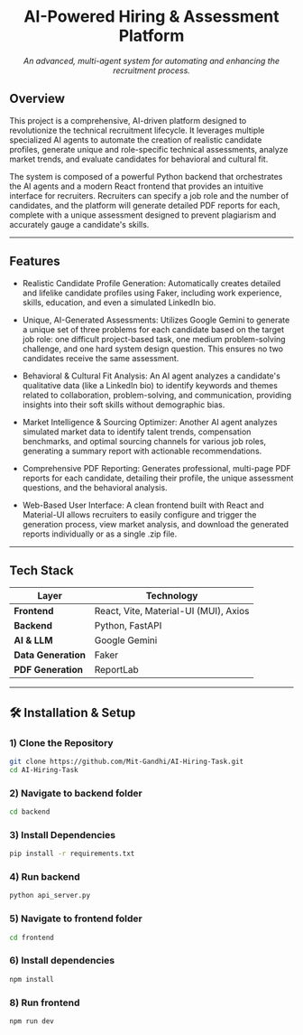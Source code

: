 <h1 align="center">AI-Powered Hiring & Assessment Platform</h1>

<p align="center">
<em>An advanced, multi-agent system for automating and enhancing the recruitment process.</em>
</p>

## Overview

This project is a comprehensive, AI-driven platform designed to revolutionize the technical recruitment lifecycle. It leverages multiple specialized AI agents to automate the creation of realistic candidate profiles, generate unique and role-specific technical assessments, analyze market trends, and evaluate candidates for behavioral and cultural fit.

The system is composed of a powerful Python backend that orchestrates the AI agents and a modern React frontend that provides an intuitive interface for recruiters. Recruiters can specify a job role and the number of candidates, and the platform will generate detailed PDF reports for each, complete with a unique assessment designed to prevent plagiarism and accurately gauge a candidate's skills.

---

## Features

- Realistic Candidate Profile Generation: Automatically creates detailed and lifelike candidate profiles using Faker, including work experience, skills, education, and even a simulated LinkedIn bio.

- Unique, AI-Generated Assessments: Utilizes Google Gemini to generate a unique set of three problems for each candidate based on the target job role: one difficult project-based task, one medium problem-solving challenge, and one hard system design question. This ensures no two candidates receive the same assessment.

- Behavioral & Cultural Fit Analysis: An AI agent analyzes a candidate's qualitative data (like a LinkedIn bio) to identify keywords and themes related to collaboration, problem-solving, and communication, providing insights into their soft skills without demographic bias.

- Market Intelligence & Sourcing Optimizer: Another AI agent analyzes simulated market data to identify talent trends, compensation benchmarks, and optimal sourcing channels for various job roles, generating a summary report with actionable recommendations.

- Comprehensive PDF Reporting: Generates professional, multi-page PDF reports for each candidate, detailing their profile, the unique assessment questions, and the behavioral analysis.

- Web-Based User Interface: A clean frontend built with React and Material-UI allows recruiters to easily configure and trigger the generation process, view market analysis, and download the generated reports individually or as a single .zip file.

---

## Tech Stack

| Layer | Technology |
|-------|------------|
| **Frontend** | React, Vite, Material-UI (MUI), Axios |
| **Backend** | Python, FastAPI |
| **AI & LLM** | Google Gemini |
| **Data Generation** | Faker |
| **PDF Generation** | ReportLab |

---

## 🛠 Installation & Setup

### 1) Clone the Repository

```bash
git clone https://github.com/Mit-Gandhi/AI-Hiring-Task.git
cd AI-Hiring-Task
```
### 2) Navigate to backend folder

```bash
cd backend
```

### 3) Install Dependencies

```bash
pip install -r requirements.txt
```

### 4) Run backend

```bash
python api_server.py
```

### 5) Navigate to frontend folder

```bash
cd frontend
```

### 6) Install dependencies

```bash
npm install
```

### 8) Run frontend

```bash
npm run dev
```
